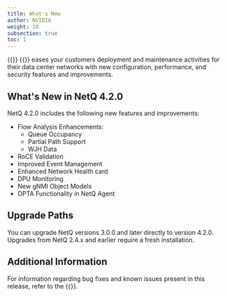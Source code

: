 ```yaml
---
title: What's New
author: NVIDIA
weight: 10
subsection: true
toc: 1
---
```


{{<product>}} {{<version>}} eases your customers deployment and maintenance activities for their data center networks with new configuration, performance, and security features and improvements.

<!-- vale off -->
## What's New in NetQ 4.2.0
<!-- vale on -->

NetQ 4.2.0 includes the following new features and improvements:

- Flow Analysis Enhancements:
  - Queue Occupancy
  - Partial Path Support
  - WJH Data
- RoCE Validation
- Improved Event Management
- Enhanced Network Health card
- DPU Monitoring
- New gNMI Object Models
- OPTA Functionality in NetQ Agent

## Upgrade Paths

You can upgrade NetQ versions 3.0.0 and later directly to version 4.2.0. Upgrades from NetQ 2.4.x and earlier require a fresh installation.

## Additional Information

For information regarding bug fixes and known issues present in this release, refer to the {{<link title="NVIDIA Cumulus NetQ 4.2 Release Notes" text="release notes">}}.
